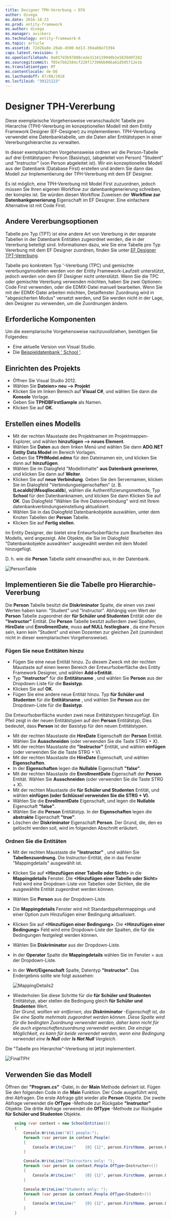 ```yaml
---
title: Designer TPH-Vererbung – EF6
author: divega
ms.date: 2016-10-23
ms.prod: entity-framework
ms.author: divega
ms.manager: avickers
ms.technology: entity-framework-6
ms.topic: article
ms.assetid: 72d26a8e-20ab-4500-bd13-394a08e73394
caps.latest.revision: 3
ms.openlocfilehash: 0a017d3b97808cede3134119940b2e5839d0f282
ms.sourcegitcommit: f05e7b62584cf228f17390bb086a61d505712e1b
ms.translationtype: MT
ms.contentlocale: de-DE
ms.lasthandoff: 07/08/2018
ms.locfileid: "39121123"
---
```

# <a name="designer-tph-inheritance"></a>Designer TPH-Vererbung
Diese exemplarische Vorgehensweise veranschaulicht Tabelle pro Hierarchie (TPH)-Vererbung im konzeptionellen Modell mit dem Entity Framework Designer (EF-Designer) zu implementieren. TPH-Vererbung verwendet eine Datenbanktabelle, um die Daten aller Entitätstypen in einer Vererbungshierarchie zu verwalten.

In dieser exemplarischen Vorgehensweise ordnen wir die Person-Tabelle auf drei Entitätstypen: Person (Basistyp), (abgeleitet von Person) "Student" und "Instructor" (von Person abgeleitet ist). Wir ein konzeptionelles Modell aus der Datenbank (Database First) erstellen und ändern Sie dann das Modell zur Implementierung der TPH-Vererbung mit dem EF Designer.

Es ist möglich, eine TPH-Vererbung mit Model First zuzuordnen, jedoch müssen Sie Ihren eigenen Workflow zur datenbankgenerierung schreiben, der komplex ist. Sie würden diesen Workflow Zuweisen der **Workflow zur Datenbankgenerierung** Eigenschaft im EF Designer. Eine einfachere Alternative ist mit Code First.

## <a name="other-inheritance-options"></a>Andere Vererbungsoptionen

Tabelle pro Typ (TPT) ist eine andere Art von Vererbung in der separate Tabellen in der Datenbank Entitäten zugeordnet werden, die in der Vererbung beteiligt sind.  Informationen dazu, wie Sie eine Tabelle pro Typ Vererbung mit dem EF Designer zuordnen, finden Sie unter [EF Designer TPT-Vererbung](~/ef6/modeling/designer/inheritance/tpt.md).

Tabelle pro konkretem Typ '-Vererbung (TPC) und gemischte vererbungsmodellen werden von der Entity Framework-Laufzeit unterstützt, jedoch werden von dem EF Designer nicht unterstützt. Wenn Sie die TPC oder gemischte Vererbung verwenden möchten, haben Sie zwei Optionen: Code First verwenden, oder die EDMX-Datei manuell bearbeiten. Wenn Sie mit der EDMX-Datei arbeiten möchten, Detailfenster Zuordnung wird in "abgesicherten Modus" versetzt werden, und Sie werden nicht in der Lage, den Designer zu verwenden, um die Zuordnungen ändern.

## <a name="prerequisites"></a>Erforderliche Komponenten

Um die exemplarische Vorgehensweise nachzuvollziehen, benötigen Sie Folgendes:

- Eine aktuelle Version von Visual Studio.
- Die [Beispieldatenbank ' School '](~/ef6/resources/school-database.md).

## <a name="set-up-the-project"></a>Einrichten des Projekts

-   Öffnen Sie Visual Studio 2012.
-   Wählen Sie **Dateien&gt; neu –&gt; Projekt**
-   Klicken Sie im linken Bereich auf **Visual C\#**, und wählen Sie dann die **Konsole** Vorlage.
-   Geben Sie **TPHDBFirstSample** als Namen.
-   Klicken Sie auf **OK**.

## <a name="create-a-model"></a>Erstellen eines Modells

-   Mit der rechten Maustaste des Projektnamen im Projektmappen-Explorer, und wählen **hinzufügen –&gt; neues Element**.
-   Wählen Sie **Daten** aus dem linken Menü und wählen Sie dann **ADO.NET Entity Data Model** im Bereich Vorlagen.
-   Geben Sie **TPHModel.edmx** für den Dateinamen ein, und klicken Sie dann auf **hinzufügen**.
-   Wählen Sie im Dialogfeld "Modellinhalte" **aus Datenbank generieren**, und klicken Sie dann auf **Weiter**.
-   Klicken Sie auf **neue Verbindung**.
    Geben Sie den Servernamen, klicken Sie im Dialogfeld "Verbindungseigenschaften" (z. B. **(Localdb)\\Mssqllocaldb**), wählen die Authentifizierungsmethode, Typ **School** für den Datenbanknamen, und klicken Sie dann Klicken Sie auf **OK**.
    Das Dialogfeld "Wählen Sie Ihre Datenverbindung" wird mit Ihrem datenbankverbindungseinstellung aktualisiert.
-   Wählen Sie in das Dialogfeld Datenbankobjekte auswählen, unter dem Knoten Tabellen der **Person** Tabelle.
-   Klicken Sie auf **Fertig stellen**.

Im Entity Designer, der bietet eine Entwurfsoberfläche zum Bearbeiten des Modells, wird angezeigt. Alle Objekte, die Sie im Dialogfeld "Datenbankobjekte auswählen" ausgewählt werden mit dem Modell hinzugefügt.

D. h. wie die **Person** Tabelle sieht einwandfrei aus, in der Datenbank.

![PersonTable](~/ef6/media/persontable.png) 

## <a name="implement-table-per-hierarchy-inheritance"></a>Implementieren Sie die Tabelle pro Hierarchie-Vererbung

Die **Person** Tabelle besitzt die **Diskriminator** Spalte, die einen von zwei Werten haben kann: "Student" und "Instructor". Abhängig vom Wert der **Person** Tabelle zugeordnet der **für Schüler und Studenten** Entität oder die **"Instructor"** Entität. Die **Person** Tabelle besitzt außerdem zwei Spalten, **HireDate** und **EnrollmentDate**, muss **auf NULL festlegbare** , da eine Person sein, kann kein "Student" und einen Dozenten zur gleichen Zeit (zumindest nicht in dieser exemplarischen Vorgehensweise).

### <a name="add-new-entities"></a>Fügen Sie neue Entitäten hinzu

-   Fügen Sie eine neue Entität hinzu.
    Zu diesem Zweck mit der rechten Maustaste auf einen leeren Bereich der Entwurfsoberfläche des Entity Framework Designer, und wählen **Add-&gt;Entität**.
-   Typ **"Instructor"** für die **Entitätsname** , und wählen Sie **Person** aus der Dropdown-Liste für die **Basistyp**.
-   Klicken Sie auf **OK**.
-   Fügen Sie eine andere neue Entität hinzu. Typ **für Schüler und Studenten** für die **Entitätsname** , und wählen Sie **Person** aus der Dropdown-Liste für die **Basistyp**.

Die Entwurfsoberfläche wurden zwei neue Entitätstypen hinzugefügt. Ein Pfeil zeigt in der neuen Entitätstypen auf den **Person** Entitätstyp; Dies bedeutet, dass **Person** ist der Basistyp für den neuen Entitätstypen.

-   Mit der rechten Maustaste die **HireDate** Eigenschaft der **Person** Entität. Wählen Sie **Ausschneiden** (oder verwenden Sie die Taste STRG + X).
-   Mit der rechten Maustaste die **"Instructor"** Entität, und wählen **einfügen** (oder verwenden Sie die Taste STRG + V).
-   Mit der rechten Maustaste die **HireDate** Eigenschaft, und wählen **Eigenschaften**.
-   In der **Eigenschaften** legen die **Nullable** Eigenschaft **"false"**.
-   Mit der rechten Maustaste die **EnrollmentDate** Eigenschaft der **Person** Entität. Wählen Sie **Ausschneiden** (oder verwenden Sie die Taste STRG + X).
-   Mit der rechten Maustaste die **für Schüler und Studenten** Entität, und wählen **einfügen (oder Schlüssel verwenden Sie die STRG + V).**
-   Wählen Sie die **EnrollmentDate** Eigenschaft, und legen die **Nullable** Eigenschaft **"false"**.
-   Wählen Sie die **Person** Entitätstyp. In der **Eigenschaften** legen die **abstrakte** Eigenschaft **"true"**.
-   Löschen der **Diskriminator** Eigenschaft **Person**. Der Grund, die, den es gelöscht werden soll, wird im folgenden Abschnitt erläutert.

### <a name="map-the-entities"></a>Ordnen Sie die Entitäten

-   Mit der rechten Maustaste die **"Instructor"** , und wählen Sie **Tabellenzuordnung.**
    Die Instructor-Entität, die in das Fenster "Mappingdetails" ausgewählt ist.
-   Klicken Sie auf **&lt;Hinzufügen einer Tabelle oder Sicht&gt;** in die **Mappingdetails** Fenster.
    Die **&lt;Hinzufügen einer Tabelle oder Sicht&gt;** Feld wird eine Dropdown-Liste von Tabellen oder Sichten, die die ausgewählte Entität zugeordnet werden können.
-   Wählen Sie **Person** aus der Dropdown-Liste.
-   Die **Mappingdetails** Fenster wird mit Standardspaltenmappings und einer Option zum Hinzufügen einer Bedingung aktualisiert.
-   Klicken Sie auf  **&lt;Hinzufügen einer Bedingung&gt;**.
    Die **&lt;Hinzufügen einer Bedingung&gt;** Feld wird eine Dropdown-Liste der Spalten, die für die Bedingungen festgelegt werden können.
-   Wählen Sie **Diskriminator** aus der Dropdown-Liste.
-   In der **Operator** Spalte die **Mappingdetails** wählen Sie im Fenster = aus der Dropdown-Liste.
-   In der **Wert/Eigenschaft** Spalte, Datentyp **"Instructor"**. Das Endergebnis sollte wie folgt aussehen:

    ![MappingDetails2](~/ef6/media/mappingdetails2.png)

-   Wiederholen Sie diese Schritte für die **für Schüler und Studenten** Entitätstyp, aber stellen die Bedingung gleich **für Schüler und Studenten** Wert.  
    *Der Grund, wollten wir entfernen, das **Diskriminator** -Eigenschaft ist, da Sie eine Spalte mehrmals zugeordnet werden können. Diese Spalte wird für die bedingten Zuordnung verwendet werden, daher kann nicht für die auch eigenschaftenzuordnung verwendet werden. Die einzige Möglichkeit, es kann für beide verwendet werden, wenn eine Bedingung verwendet eine **Is Null** oder **Is Not Null** Vergleich.*

Die "Tabelle pro Hierarchie"-Vererbung ist jetzt implementiert.

![FinalTPH](~/ef6/media/finaltph.png)

## <a name="use-the-model"></a>Verwenden Sie das Modell

Öffnen der **"Program.cs"** -Datei, in der **Main** Methode definiert ist. Fügen Sie den folgenden Code in die **Main** Funktion. Der Code ausgeführt wird, drei Abfragen. Die erste Abfrage gibt wieder alle **Person** Objekte. Die zweite Abfrage verwendet die **OfType** -Methode zur Rückgabe **"Instructor"** Objekte. Die dritte Abfrage verwendet die **OfType** -Methode zur Rückgabe **für Schüler und Studenten** Objekte.

``` csharp
    using (var context = new SchoolEntities())
    {
        Console.WriteLine("All people:");
        foreach (var person in context.People)
        {
            Console.WriteLine("    {0} {1}", person.FirstName, person.LastName);
        }

        Console.WriteLine("Instructors only: ");
        foreach (var person in context.People.OfType<Instructor>())
        {
            Console.WriteLine("    {0} {1}", person.FirstName, person.LastName);
        }

        Console.WriteLine("Students only: ");
        foreach (var person in context.People.OfType<Student>())
        {
            Console.WriteLine("    {0} {1}", person.FirstName, person.LastName);
        }
    }
```
